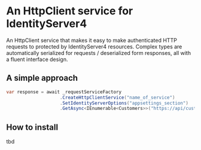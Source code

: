 # An HttpClient service for IdentityServer4

An HttpClient service that makes it easy to make authenticated HTTP requests to protected by IdentityServer4 resources. Complex types are automatically serialized for requests /  deserialized form responses, all with a fluent interface design.

## A simple approach
```csharp
var response = await _requestServiceFactory
                    .CreateHttpClientService("name_of_service")                 //Can also be .CreateHttpClientService(), but read more about HttpClient and socket exhaustion issues
                    .SetIdentityServerOptions("appsettings_section")            //Also supports IOptions
                    .GetAsync<IEnumerable<Customers>>("https://api/customers"); //GET and return as IEnumerable<Customers>
```					

## How to install
tbd
